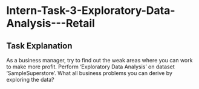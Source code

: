 # Intern-Task-3-Exploratory-Data-Analysis---Retail

## Task Explanation
As a business manager, try to find out the weak areas where you can work to make more profit. Perform ‘Exploratory Data Analysis’ on dataset ‘SampleSuperstore’. What all business problems you can derive by exploring the data?
